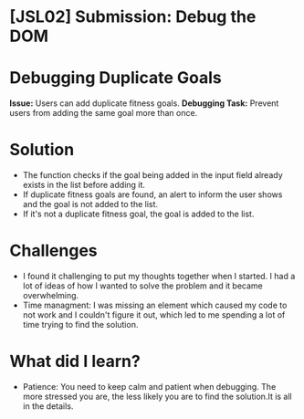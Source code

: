 # [JSL02] Submission: Debug the DOM

# Debugging Duplicate Goals

**Issue:** Users can add duplicate fitness goals.
**Debugging Task:** Prevent users from adding the same goal more than once.

# Solution
- The function checks if the goal being added in the input field already exists in the list before adding it.
- If duplicate fitness goals are found, an alert to inform the user shows and the goal is not added to the list.
- If it's not a duplicate fitness goal, the goal is added to the list.

# Challenges
- I found it challenging to put my thoughts together when I started. I had a lot of ideas of how I wanted to solve the problem and it became overwhelming.
- Time managment: I was missing an element which caused my code to not work and I couldn't figure it out, which led to me spending a lot of time trying to find the solution.

# What did I learn?
- Patience: You need to keep calm and patient when debugging. The more stressed you are, the less likely you are to find the solution.It is all in the details.